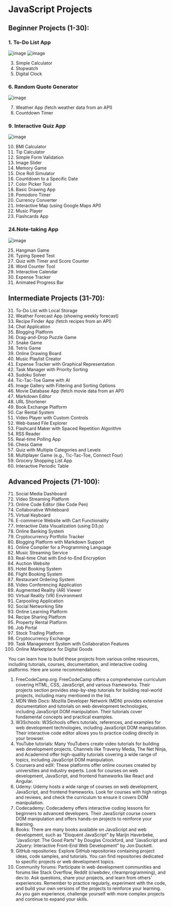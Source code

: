 # JavaScript Projects

## Beginner Projects (1-30):

### 1.	To-Do List App
![image](https://github.com/maainul/100JavascriptProjects/assets/37740006/591dbf47-aa5b-4f58-ae20-3a81c3a3167f)
![image](https://github.com/maainul/100JavascriptProjects/assets/37740006/9af327c2-1a3c-4a27-bf0c-3992b8cdaa82)

3.	Simple Calculator
4.	Stopwatch
5.	Digital Clock
### 6.	Random Quote Generator
![image](https://github.com/maainul/100JavascriptProjects/assets/37740006/1d90263a-18de-4573-8f38-96304f0e0bf3)

7.	Weather App (fetch weather data from an API)
8.	Countdown Timer
### 9.	Interactive Quiz App
![image](https://github.com/maainul/100JavascriptProjects/assets/37740006/e4c0e1a8-cdd7-4388-beaa-66ee5a556290)

10.	BMI Calculator
11.	Tip Calculator
12.	Simple Form Validation
13.	Image Slider
14.	Memory Game
15.	Dice Roll Simulator
16.	Countdown to a Specific Date
17.	Color Picker Tool
18.	Basic Drawing App
19.	Pomodoro Timer
20.	Currency Converter
21.	Interactive Map (using Google Maps API)
22.	Music Player
23.	Flashcards App
### 24.Note-taking App
![image](https://github.com/devression/Notes-App/assets/37740006/e95d1af6-ee20-469f-95e1-1f17c95ef366)

25.	Hangman Game
26.	Typing Speed Test
27.	Quiz with Timer and Score Counter
28.	Word Counter Tool
29.	Interactive Calendar
30.	Expense Tracker
31.	Animated Progress Bar

## Intermediate Projects (31-70): 

31. To-Do List with Local Storage
32.	Weather Forecast App (showing weekly forecast)
33.	Recipe Finder App (fetch recipes from an API)
34.	Chat Application
35.	Blogging Platform
36.	Drag-and-Drop Puzzle Game
37.	Snake Game
38.	Tetris Game
39.	Online Drawing Board
40.	Music Playlist Creator
41.	Expense Tracker with Graphical Representation
42.	Task Manager with Priority Sorting
43.	Sudoku Solver
44.	Tic-Tac-Toe Game with AI
45.	Image Gallery with Filtering and Sorting Options
46.	Movie Database App (fetch movie data from an API)
47.	Markdown Editor
48.	URL Shortener
49.	Book Exchange Platform
50.	Car Rental System
51.	Video Player with Custom Controls
52.	Web-based File Explorer
53.	Flashcard Maker with Spaced Repetition Algorithm
54.	RSS Reader
55.	Real-time Polling App
56.	Chess Game
57.	Quiz with Multiple Categories and Levels
58.	Multiplayer Game (e.g., Tic-Tac-Toe, Connect Four)
59.	Grocery Shopping List App
60.	Interactive Periodic Table

## Advanced Projects (71-100): 

71. Social Media Dashboard
72.	Video Streaming Platform
73.	Online Code Editor (like Code Pen)
74.	Collaborative Whiteboard
75.	Virtual Keyboard
76.	E-commerce Website with Cart Functionality
77.	Interactive Data Visualization (using D3.js)
78.	Online Banking System
79.	Cryptocurrency Portfolio Tracker
80.	Blogging Platform with Markdown Support
81.	Online Compiler for a Programming Language
82.	Music Streaming Service
83.	Real-time Chat with End-to-End Encryption
84.	Auction Website
85.	Hotel Booking System
86.	Flight Booking System
87.	Restaurant Ordering System
88.	Video Conferencing Application
89.	Augmented Reality (AR) Viewer
90.	Virtual Reality (VR) Environment
91.	Carpooling Application
92.	Social Networking Site
93.	Online Learning Platform
94.	Recipe Sharing Platform
95.	Property Rental Platform
96.	Job Portal
97.	Stock Trading Platform
98.	Cryptocurrency Exchange
99.	Task Management System with Collaboration Features
100. Online Marketplace for Digital Goods












You can learn how to build these projects from various online resources, including tutorials, courses, documentation, and interactive coding platforms. Here are some recommendations:
1.	FreeCodeCamp.org: FreeCodeCamp offers a comprehensive curriculum covering HTML, CSS, JavaScript, and various frameworks. Their projects section provides step-by-step tutorials for building real-world projects, including many mentioned in the list.
2.	MDN Web Docs: Mozilla Developer Network (MDN) provides extensive documentation and tutorials on web development technologies, including JavaScript DOM manipulation. Their tutorials cover fundamental concepts and practical examples.
3.	W3Schools: W3Schools offers tutorials, references, and examples for web development technologies, including JavaScript DOM manipulation. Their interactive code editor allows you to practice coding directly in your browser.
4.	YouTube tutorials: Many YouTubers create video tutorials for building web development projects. Channels like Traversy Media, The Net Ninja, and Academind offer high-quality tutorials covering a wide range of topics, including JavaScript DOM manipulation.
5.	Coursera and edX: These platforms offer online courses created by universities and industry experts. Look for courses on web development, JavaScript, and frontend frameworks like React and Angular.
6.	Udemy: Udemy hosts a wide range of courses on web development, JavaScript, and frontend frameworks. Look for courses with high ratings and reviews, and check the curriculum to ensure it covers DOM manipulation.
7.	Codecademy: Codecademy offers interactive coding lessons for beginners to advanced developers. Their JavaScript course covers DOM manipulation and offers hands-on projects to reinforce your learning.
8.	Books: There are many books available on JavaScript and web development, such as "Eloquent JavaScript" by Marijn Haverbeke, "JavaScript: The Good Parts" by Douglas Crockford, and "JavaScript and JQuery: Interactive Front-End Web Development" by Jon Duckett.
9.	GitHub repositories: Explore GitHub repositories containing project ideas, code samples, and tutorials. You can find repositories dedicated to specific projects or web development topics.
10.	Community forums: Participate in web development communities and forums like Stack Overflow, Reddit (r/webdev, r/learnprogramming), and dev.to. Ask questions, share your projects, and learn from others' experiences.
Remember to practice regularly, experiment with the code, and build your own versions of the projects to reinforce your learning. As you gain experience, challenge yourself with more complex projects and continue to expand your skills.

